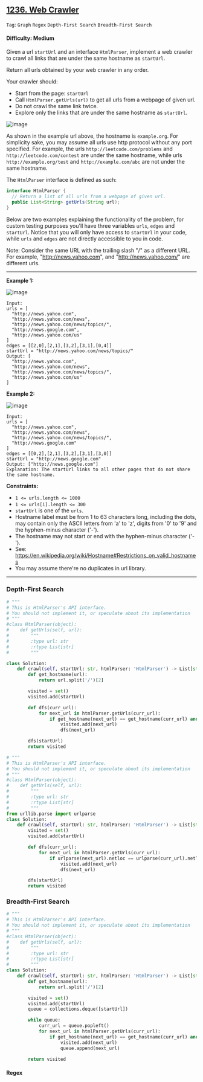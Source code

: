 ## [1236. Web Crawler](https://leetcode.com/problems/web-crawler/)

```Tag```: ```Graph``` ```Regex``` ```Depth-First Search``` ```Breadth-First Search```

#### Difficulty: Medium

Given a url ```startUrl``` and an interface ```HtmlParser```, implement a web crawler to crawl all links that are under the same hostname as ```startUrl```. 

Return all urls obtained by your web crawler in any order.

Your crawler should:

- Start from the page: ```startUrl```
- Call ```HtmlParser.getUrls(url)``` to get all urls from a webpage of given url.
- Do not crawl the same link twice.
- Explore only the links that are under the same hostname as ```startUrl```.

![image](https://assets.leetcode.com/uploads/2019/08/13/urlhostname.png)

As shown in the example url above, the hostname is ```example.org```. For simplicity sake, you may assume all urls use http protocol without any port specified. For example, the urls ```http://leetcode.com/problems``` and ```http://leetcode.com/contest``` are under the same hostname, while urls ```http://example.org/test``` and ```http://example.com/abc``` are not under the same hostname.

The ```HtmlParser``` interface is defined as such: 

```Java
interface HtmlParser {
  // Return a list of all urls from a webpage of given url.
  public List<String> getUrls(String url);
}
```

Below are two examples explaining the functionality of the problem, for custom testing purposes you'll have three variables ```urls```, ```edges``` and ```startUrl```. Notice that you will only have access to ```startUrl``` in your code, while ```urls``` and ```edges``` are not directly accessible to you in code.

Note: Consider the same URL with the trailing slash "/" as a different URL. For example, "http://news.yahoo.com", and "http://news.yahoo.com/" are different urls.

---

__Example 1:__

![image](https://assets.leetcode.com/uploads/2019/10/23/sample_2_1497.png)
```
Input:
urls = [
  "http://news.yahoo.com",
  "http://news.yahoo.com/news",
  "http://news.yahoo.com/news/topics/",
  "http://news.google.com",
  "http://news.yahoo.com/us"
]
edges = [[2,0],[2,1],[3,2],[3,1],[0,4]]
startUrl = "http://news.yahoo.com/news/topics/"
Output: [
  "http://news.yahoo.com",
  "http://news.yahoo.com/news",
  "http://news.yahoo.com/news/topics/",
  "http://news.yahoo.com/us"
]
```

__Example 2:__

![image](https://assets.leetcode.com/uploads/2019/10/23/sample_3_1497.png)
```
Input: 
urls = [
  "http://news.yahoo.com",
  "http://news.yahoo.com/news",
  "http://news.yahoo.com/news/topics/",
  "http://news.google.com"
]
edges = [[0,2],[2,1],[3,2],[3,1],[3,0]]
startUrl = "http://news.google.com"
Output: ["http://news.google.com"]
Explanation: The startUrl links to all other pages that do not share the same hostname.
```

__Constraints:__

- ```1 <= urls.length <= 1000```
- ```1 <= urls[i].length <= 300```
- ```startUrl``` is one of the ```urls```.
- Hostname label must be from 1 to 63 characters long, including the dots, may contain only the ASCII letters from 'a' to 'z', digits  from '0' to '9' and the hyphen-minus character ('-').
- The hostname may not start or end with the hyphen-minus character ('-'). 
- See:  https://en.wikipedia.org/wiki/Hostname#Restrictions_on_valid_hostnames
- You may assume there're no duplicates in url library.

---

### Depth-First Search

```Python
# """
# This is HtmlParser's API interface.
# You should not implement it, or speculate about its implementation
# """
#class HtmlParser(object):
#    def getUrls(self, url):
#        """
#        :type url: str
#        :rtype List[str]
#        """

class Solution:
    def crawl(self, startUrl: str, htmlParser: 'HtmlParser') -> List[str]:
        def get_hostname(url):
            return url.split('/')[2]

        visited = set()
        visited.add(startUrl)

        def dfs(curr_url):
            for next_url in htmlParser.getUrls(curr_url):
                if get_hostname(next_url) == get_hostname(curr_url) and not next_url in visited:
                    visited.add(next_url)
                    dfs(next_url)

        dfs(startUrl)
        return visited
```

```Python
# """
# This is HtmlParser's API interface.
# You should not implement it, or speculate about its implementation
# """
#class HtmlParser(object):
#    def getUrls(self, url):
#        """
#        :type url: str
#        :rtype List[str]
#        """
from urllib.parse import urlparse
class Solution:
    def crawl(self, startUrl: str, htmlParser: 'HtmlParser') -> List[str]:
        visited = set()
        visited.add(startUrl)

        def dfs(curr_url):
            for next_url in htmlParser.getUrls(curr_url):
                if urlparse(next_url).netloc == urlparse(curr_url).netloc and not next_url in visited:
                    visited.add(next_url)
                    dfs(next_url)

        dfs(startUrl)
        return visited
```

### Breadth-First Search

```Python
# """
# This is HtmlParser's API interface.
# You should not implement it, or speculate about its implementation
# """
#class HtmlParser(object):
#    def getUrls(self, url):
#        """
#        :type url: str
#        :rtype List[str]
#        """
class Solution:
    def crawl(self, startUrl: str, htmlParser: 'HtmlParser') -> List[str]:
        def get_hostname(url):
            return url.split('/')[2]

        visited = set()
        visited.add(startUrl)
        queue = collections.deque([startUrl])

        while queue:
            curr_url = queue.popleft()
            for next_url in htmlParser.getUrls(curr_url):
                if get_hostname(next_url) == get_hostname(curr_url) and not next_url in visited:
                    visited.add(next_url)
                    queue.append(next_url)

        return visited
```

#### Regex

```Python

```
